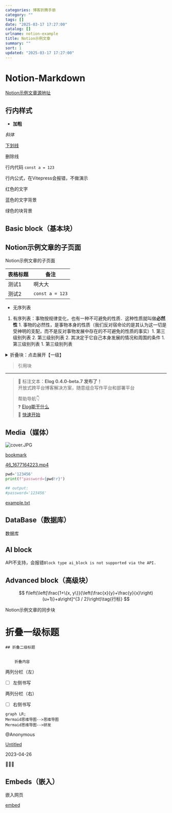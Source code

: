 ```yaml
---
categories: 博客折腾手册
category: ""
tags: []
date: "2025-03-17 17:27:00"
catalog: []
urlname: notion-example
title: Notion示例文章
summary: ""
sort: 1
updated: "2025-03-17 17:27:00"
---
```


# Notion-Markdown

[Notion示例文章源地址](https://1874.notion.site/Notion-0658ee89cadf4d0e9b6adfbb1d953c70)

## 行内样式

- **加粗**

_斜体_

<u>下划线</u>

删除线

行内代码 `const a = 123`

行内公式，在Vitepress会报错，不做演示

红色的文字

蓝色的文字背景

绿色的块背景

## Basic block（基本块）

## Notion示例文章的子页面

Notion示例文章的子页面

| 表格标题 | 备注            |
| -------- | --------------- |
| 测试1    | 啊大大          |
| 测试2    | `const a = 123` |

- 无序列表

1. 有序列表：事物按规律变化，也有一种不可避免的性质．这种性质就叫做**必然性** 1. 事物的必然性，是事物本身的性质（我们反对宿命论的是其认为这一切是受神明的支配，而不是反对事物发展中存在的不可避免的性质的事实）1. 第三级别列表 2. 第三级别列表 2. 其决定于它自己本身发展的情况和周围的条件 1. 第三级别列表 1. 第三级别列表
<details>
<summary>折叠块：点击展开【一级】</summary>
<details>
<summary>点击展开【二级】</summary>
<details>
<summary>点击展开【三级】</summary>

内容文本

</details>

</details>

</details>

> 引用块

---

> 👏 标注文本：**Elog 0.4.0-beta.7 发布了！**  
> 开放式跨平台博客解决方案，随意组合写作平台和部署平台
>
> 帮助导航👇  
> ❓ [Elog能干什么](https://elog.1874.cool/notion/introduce)  
> 🚀 [快速开始](https://elog.1874.cool/notion/start)

## Media（媒体）

![cover.JPG](https://image.1874.cool/moon/cover.JPG)

[bookmark](https://elog.1874.cool)

[46_1677164223.mp4](https://prod-files-secure.s3.us-west-2.amazonaws.com/a193abac-6219-46ee-9c3f-2ed115516866/5999649b-7796-46a0-abd4-2e17b7b607ab/46_1677164223.mp4?X-Amz-Algorithm=AWS4-HMAC-SHA256&X-Amz-Content-Sha256=UNSIGNED-PAYLOAD&X-Amz-Credential=ASIAZI2LB4667HBYIGKN%2F20250317%2Fus-west-2%2Fs3%2Faws4_request&X-Amz-Date=20250317T145935Z&X-Amz-Expires=3600&X-Amz-Security-Token=IQoJb3JpZ2luX2VjEO%2F%2F%2F%2F%2F%2F%2F%2F%2F%2F%2FwEaCXVzLXdlc3QtMiJHMEUCIQD%2FsT9a%2Blkb6Xo03%2FsEb%2BrMFffPMqlaxz1Mu9mmQ54qFwIgOcsPFWuI6kCdIgCXlX%2BsrVbRLVMxlc7GmZm4GQ6n7Bcq%2FwMISBAAGgw2Mzc0MjMxODM4MDUiDOJi5YV0rzcyKNLB8SrcA6MNZ9g0wsLYxo0t8HjY6Egi6t0sVbOzCEk3B9IISZ8hcSK05U2jGMDiy8wIm1kHrm2Ld1WcRlyYIG%2FsvwSjQMI4T4wXaaPcU%2FAuAadW%2BqeFyXopzUlQ4ZAydofXA%2FnKuIY6y4CkNVEEvpxsGMKJh0FZcx9vF%2F55VRv6gvh9Rkkyv3mC6mqSDmKzVBKP6buz%2F13julbYjZLfV5DDUTSFi1IstpUoKZ%2FG3gRTHsOSvDYGCR1xMXJI6cHtOg%2Bums6i2kgAY%2Fwefok%2B9SJoKB0twZD2TGLd89ld%2Ftcn0OO17hffvFPgNCxndPdD2cPI%2BUUss%2FvcnNtCwXHsLDmcCxlP%2FM%2FY98RHmkKwQmJs018P3q9vuDtbh%2BxwCkLN7SOXMUs3E2cY6A6PafWaGzCz1jhmIewva%2Fzwj%2BTHCAJqipNhOFJqHV4xy8VN73L8eMca3DLDNNu2IXy77p6%2FGzEm7iss6iIXeO0nuTqQxkYvzQh5RDO6TvlUVXm1%2BksEA8Lrap65Gd8ZLE%2BGbX4wwAMRWD3VNsSOq6a1CqIvbgCii5R8y2uTtrULsNs1Kgar1AXltm7tf27LKmm%2F7aY3s1UuIakHZftmTWyXk7UDai0Xy1hPoX0dUkOUJdogseyv%2FCgCMJ7p4L4GOqUBlGZlqlC%2Bv3M%2Beey0bUXsEE592DqRpccB1F2pk8BwuYH%2BWGn5wEjK6nZ5eh8WzwhP9JciGlAl%2FxGSwzdFq0HjjIVvmI92%2B%2B4Pa3vR1EW4qkafxVqvVVhgfemYKIpLBT8pkwbdkrfDRvyvzkgkjHq6s5gC1795spyHvlmB7Kv6sA4WcDapa5S%2B00WgX5GrpIoma%2BujnkmVI1jJRXmLMoeRXcV2Hv7t&X-Amz-Signature=967974b321b1dbfd291f83ef1c4d8cadc5334eca0cc3b61a3ab496b3cdb58ee7&X-Amz-SignedHeaders=host&x-id=GetObject)

```python
pwd='123456'
print(f"password={pwd!r}")

## output:
#password='123456'
```

[example.txt](https://prod-files-secure.s3.us-west-2.amazonaws.com/a193abac-6219-46ee-9c3f-2ed115516866/753c8245-2aea-45de-8a5a-509c105f6236/example.txt?X-Amz-Algorithm=AWS4-HMAC-SHA256&X-Amz-Content-Sha256=UNSIGNED-PAYLOAD&X-Amz-Credential=ASIAZI2LB4667HBYIGKN%2F20250317%2Fus-west-2%2Fs3%2Faws4_request&X-Amz-Date=20250317T145935Z&X-Amz-Expires=3600&X-Amz-Security-Token=IQoJb3JpZ2luX2VjEO%2F%2F%2F%2F%2F%2F%2F%2F%2F%2F%2FwEaCXVzLXdlc3QtMiJHMEUCIQD%2FsT9a%2Blkb6Xo03%2FsEb%2BrMFffPMqlaxz1Mu9mmQ54qFwIgOcsPFWuI6kCdIgCXlX%2BsrVbRLVMxlc7GmZm4GQ6n7Bcq%2FwMISBAAGgw2Mzc0MjMxODM4MDUiDOJi5YV0rzcyKNLB8SrcA6MNZ9g0wsLYxo0t8HjY6Egi6t0sVbOzCEk3B9IISZ8hcSK05U2jGMDiy8wIm1kHrm2Ld1WcRlyYIG%2FsvwSjQMI4T4wXaaPcU%2FAuAadW%2BqeFyXopzUlQ4ZAydofXA%2FnKuIY6y4CkNVEEvpxsGMKJh0FZcx9vF%2F55VRv6gvh9Rkkyv3mC6mqSDmKzVBKP6buz%2F13julbYjZLfV5DDUTSFi1IstpUoKZ%2FG3gRTHsOSvDYGCR1xMXJI6cHtOg%2Bums6i2kgAY%2Fwefok%2B9SJoKB0twZD2TGLd89ld%2Ftcn0OO17hffvFPgNCxndPdD2cPI%2BUUss%2FvcnNtCwXHsLDmcCxlP%2FM%2FY98RHmkKwQmJs018P3q9vuDtbh%2BxwCkLN7SOXMUs3E2cY6A6PafWaGzCz1jhmIewva%2Fzwj%2BTHCAJqipNhOFJqHV4xy8VN73L8eMca3DLDNNu2IXy77p6%2FGzEm7iss6iIXeO0nuTqQxkYvzQh5RDO6TvlUVXm1%2BksEA8Lrap65Gd8ZLE%2BGbX4wwAMRWD3VNsSOq6a1CqIvbgCii5R8y2uTtrULsNs1Kgar1AXltm7tf27LKmm%2F7aY3s1UuIakHZftmTWyXk7UDai0Xy1hPoX0dUkOUJdogseyv%2FCgCMJ7p4L4GOqUBlGZlqlC%2Bv3M%2Beey0bUXsEE592DqRpccB1F2pk8BwuYH%2BWGn5wEjK6nZ5eh8WzwhP9JciGlAl%2FxGSwzdFq0HjjIVvmI92%2B%2B4Pa3vR1EW4qkafxVqvVVhgfemYKIpLBT8pkwbdkrfDRvyvzkgkjHq6s5gC1795spyHvlmB7Kv6sA4WcDapa5S%2B00WgX5GrpIoma%2BujnkmVI1jJRXmLMoeRXcV2Hv7t&X-Amz-Signature=e8882899562a0401402bd9b8cab667a6257ac6b23db8f576da632ce94367f9dd&X-Amz-SignedHeaders=host&x-id=GetObject)

## DataBase（数据库）

数据库

## AI block

API不支持，会报错`Block type ai_block is not supported via the API.`

## Advanced block（高级块）

$$
f\left(\left[\frac{1+\{x, y\}}{\left(\frac{x}{y}+\frac{y}{x}\right)(u+1)}+a\right]^{3 / 2}\right)\tag{行标}
$$

Notion示例文章的同步块

# 折叠一级标题

    ## 折叠二级标题


        折叠内容

两列分栏（左）

- [ ] 左侧书写

两列分栏（右）

- [ ] 右侧书写

```mermaid
graph LR;
Mermaid思维导图-->思维导图
Mermaid思维导图-->研发
```

@Anonymous

[Untitled](https://www.notion.so/f478ef37c82a41f1b7a59c195b043831)

2023-04-26

🚀🔥🐸

## Embeds（嵌入）

嵌入网页

[embed](https://elog.1874.cool)
